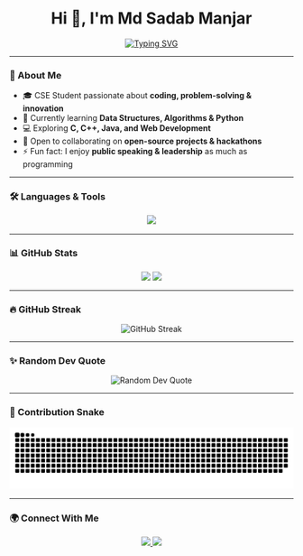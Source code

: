 <!-- Md Sadab Manjar GitHub Profile README -->

<h1 align="center">Hi 👋, I'm Md Sadab Manjar</h1>

<!-- Typing Animation -->
<p align="center">
  <a href="https://git.io/typing-svg">
    <img src="https://readme-typing-svg.herokuapp.com?font=Fira+Code&size=22&pause=1000&color=00F7FF&center=true&vCenter=true&width=600&lines=Computer+Science+Engineering+Student;Aspiring+Software+Engineer;Passionate+Coder+%7C+Problem+Solver;Always+Learning+%7C+Team+Player+%7C+Leader" alt="Typing SVG" />
  </a>
</p>

---

### 🌟 About Me  
- 🎓 CSE Student passionate about **coding, problem-solving & innovation**  
- 🌱 Currently learning **Data Structures, Algorithms & Python**  
- 💻 Exploring **C, C++, Java, and Web Development**  
- 🤝 Open to collaborating on **open-source projects & hackathons**  
- ⚡ Fun fact: I enjoy **public speaking & leadership** as much as programming  

---

### 🛠️ Languages & Tools  
<p align="center">
  <img src="https://skillicons.dev/icons?i=c,cpp,html,css,git,github,vscode" />
</p>

---

### 📊 GitHub Stats  
<p align="center">
  <img src="https://github-readme-stats.vercel.app/api?username=sadabmanjar&show_icons=true&theme=radical" height="180em" />
  <img src="https://github-readme-stats.vercel.app/api/top-langs/?username=sadabmanjar&layout=compact&theme=radical" height="180em" />
</p>

---

### 🔥 GitHub Streak  
<p align="center">
  <img src="https://streak-stats.demolab.com?user=sadabmanjar&theme=radical" alt="GitHub Streak" />
</p>

---

### ✨ Random Dev Quote  
<p align="center">
  <img src="https://quotes-github-readme.vercel.app/api?type=horizontal&theme=radical" alt="Random Dev Quote" />
</p>

---

### 🐍 Contribution Snake  
<p align="center">
  <img src="https://raw.githubusercontent.com/Platane/snk/output/github-contribution-grid-snake.svg" alt="snake gif" />
</p>

---

### 🌍 Connect With Me  
<p align="center">
  <a href="https://www.linkedin.com/in/md-sadab-manjar" target="_blank">
    <img src="https://img.shields.io/badge/LinkedIn-0077B5.svg?style=for-the-badge&logo=linkedin&logoColor=white" />
  </a>
  <a href="mailto:mdsadabmanjar786@gmail.com">
    <img src="https://img.shields.io/badge/Gmail-D14836.svg?style=for-the-badge&logo=gmail&logoColor=white" />
  </a>
</p>
